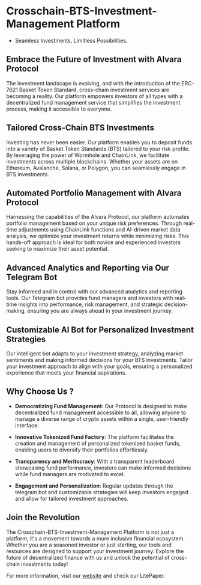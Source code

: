 # Crosschain-BTS-Investment-Management Platform

- Seamless Investments, Limitless Possibilities.

## Embrace the Future of Investment with Alvara Protocol

The investment landscape is evolving, and with the introduction of the ERC-7621 Basket Token Standard, cross-chain investment services are becoming a reality. Our platform empowers investors of all types with a decentralized fund management service that simplifies the investment process, making it accessible to everyone.

## Tailored Cross-Chain BTS Investments

Investing has never been easier. Our platform enables you to deposit funds into a variety of Basket Token Standards (BTS) tailored to your risk profile. By leveraging the power of Wormhole and ChainLink, we facilitate investments across multiple blockchains. Whether your assets are on Ethereum, Avalanche, Solana, or Polygon, you can seamlessly engage in BTS investments.

## Automated Portfolio Management with Alvara Protocol

Harnessing the capabilities of the Alvara Protocol, our platform automates portfolio management based on your unique risk preferences. Through real-time adjustments using ChainLink functions and AI-driven market data analysis, we optimize your investment returns while minimizing risks. This hands-off approach is ideal for both novice and experienced investors seeking to maximize their asset potential.

## Advanced Analytics and Reporting via Our Telegram Bot

Stay informed and in control with our advanced analytics and reporting tools. Our Telegram bot provides fund managers and investors with real-time insights into performance, risk management, and strategic decision-making, ensuring you are always ahead in your investment journey.

## Customizable AI Bot for Personalized Investment Strategies

Our intelligent bot adapts to your investment strategy, analyzing market sentiments and making informed decisions for your BTS investments. Tailor your investment approach to align with your goals, ensuring a personalized experience that meets your financial aspirations.

## Why Choose Us ?

- **Democratizing Fund Management**: Our Protocol is designed to make decentralized fund management accessible to all, allowing anyone to manage a diverse range of crypto assets within a single, user-friendly interface.

- **Innovative Tokenized Fund Factory**: The platform facilitates the creation and management of personalized tokenized basket funds, enabling users to diversify their portfolios effortlessly.

- **Transparency and Meritocracy**: With a transparent leaderboard showcasing fund performance, investors can make informed decisions while fund managers are motivated to excel.

- **Engagement and Personalization**: Regular updates through the telegram bot and customizable strategies will keep investors engaged and allow for tailored investment approaches.

## Join the Revolution

The Crosschain-BTS-Investment-Management Platform is not just a platform; it's a movement towards a more inclusive financial ecosystem. Whether you are a seasoned investor or just starting, our tools and resources are designed to support your investment journey. Explore the future of decentralized finance with us and unlock the potential of cross-chain investments today!

For more information, visit our [website](https://xchain-alvara-investments.vercel.app/) and check our LitePaper.